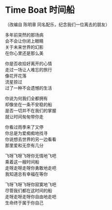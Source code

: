 # Time Boat 时间船

（改编自 陈明章 同名配乐，纪念我们一位离去的朋友）

多年前突然的那场病\
会不会让你闭上眼睛\
关于未来世界的幻影\
在你心里还是那么美

你是否收拾好离开的心情\
走过一场让人难忘的旅行\
像花开花落\
流星掠过\
过了一种不会遗憾的生活

你说为何我们全都拥有\
却像坐在一条不安稳的船\
是否一切并不在我们的掌握\
就让时间匆匆带你走

你看过雨季来了又停\
你总是为爱痴痴地找寻\
你说想去世界的另一边看看\
那里爱和无奈有几分

飞呀飞呀飞呀你无情地飞吧\
乘着这一艘时间船\
走呀走呀走呀你勇敢地走吧\
我知道总有幸福在等你

飞呀飞呀飞呀你寂寞地飞吧\
尽管我们都在这时间的船\
走呀走呀走呀你自由地走吧\
生命终于属于你自己